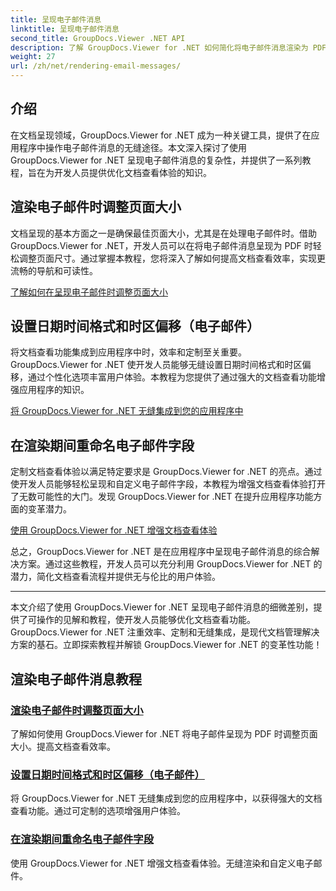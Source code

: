 ```yaml
---
title: 呈现电子邮件消息
linktitle: 呈现电子邮件消息
second_title: GroupDocs.Viewer .NET API
description: 了解 GroupDocs.Viewer for .NET 如何简化将电子邮件消息渲染为 PDF 的过程。了解如何有效地调整页面大小、设置日期时间格式以及重命名字段。
weight: 27
url: /zh/net/rendering-email-messages/
---
```

## 介绍

在文档呈现领域，GroupDocs.Viewer for .NET 成为一种关键工具，提供了在应用程序中操作电子邮件消息的无缝途径。本文深入探讨了使用 GroupDocs.Viewer for .NET 呈现电子邮件消息的复杂性，并提供了一系列教程，旨在为开发人员提供优化文档查看体验的知识。

## 渲染电子邮件时调整页面大小

文档呈现的基本方面之一是确保最佳页面大小，尤其是在处理电子邮件时。借助 GroupDocs.Viewer for .NET，开发人员可以在将电子邮件消息呈现为 PDF 时轻松调整页面尺寸。通过掌握本教程，您将深入了解如何提高文档查看效率，实现更流畅的导航和可读性。

[了解如何在呈现电子邮件时调整页面大小](./adjust-page-size-email/)

## 设置日期时间格式和时区偏移（电子邮件）

将文档查看功能集成到应用程序中时，效率和定制至关重要。 GroupDocs.Viewer for .NET 使开发人员能够无缝设置日期时间格式和时区偏移，通过个性化选项丰富用户体验。本教程为您提供了通过强大的文档查看功能增强应用程序的知识。

[将 GroupDocs.Viewer for .NET 无缝集成到您的应用程序中](./set-date-time-format-offset-email/)

## 在渲染期间重命名电子邮件字段

定制文档查看体验以满足特定要求是 GroupDocs.Viewer for .NET 的亮点。通过使开发人员能够轻松呈现和自定义电子邮件字段，本教程为增强文档查看体验打开了无数可能性的大门。发现 GroupDocs.Viewer for .NET 在提升应用程序功能方面的变革潜力。

[使用 GroupDocs.Viewer for .NET 增强文档查看体验](./rename-email-fields/)

总之，GroupDocs.Viewer for .NET 是在应用程序中呈现电子邮件消息的综合解决方案。通过这些教程，开发人员可以充分利用 GroupDocs.Viewer for .NET 的潜力，简化文档查看流程并提供无与伦比的用户体验。

--- 

本文介绍了使用 GroupDocs.Viewer for .NET 呈现电子邮件消息的细微差别，提供了可操作的见解和教程，使开发人员能够优化文档查看功能。 GroupDocs.Viewer for .NET 注重效率、定制和无缝集成，是现代文档管理解决方案的基石。立即探索教程并解锁 GroupDocs.Viewer for .NET 的变革性功能！
## 渲染电子邮件消息教程
### [渲染电子邮件时调整页面大小](./adjust-page-size-email/)
了解如何使用 GroupDocs.Viewer for .NET 将电子邮件呈现为 PDF 时调整页面大小。提高文档查看效率。
### [设置日期时间格式和时区偏移（电子邮件）](./set-date-time-format-offset-email/)
将 GroupDocs.Viewer for .NET 无缝集成到您的应用程序中，以获得强大的文档查看功能。通过可定制的选项增强用户体验。
### [在渲染期间重命名电子邮件字段](./rename-email-fields/)
使用 GroupDocs.Viewer for .NET 增强文档查看体验。无缝渲染和自定义电子邮件。